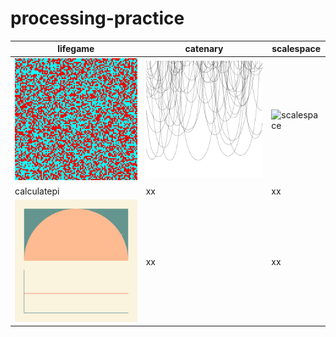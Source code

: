 # processing-practice

| lifegame | catenary | scalespace |
----|---- |---- 
| ![lifegame](https://raw.githubusercontent.com/cygkichi/processing-practice/lifegame/lifegame/lifegame.gif) | ![catenary](https://raw.githubusercontent.com/cygkichi/processing-practice/catenary/catenary/catenary.gif) | ![scalespace](https://raw.githubusercontent.com/cygkichi/processing-practice/scalespace/scalespace/scalespace.gif) |
| calculatepi | xx | xx |
|![calculatepi](https://raw.githubusercontent.com/cygkichi/processing-practice/calculatepi/calculatepi/calculatepi.gif)| xx | xx |
